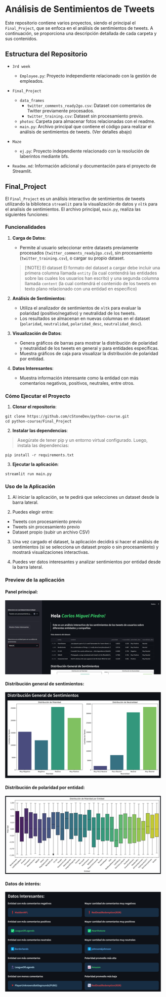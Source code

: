 # Análisis de Sentimientos de Tweets

Este repositorio contiene varios proyectos, siendo el principal el `Final_Project`, que se enfoca en el análisis de sentimientos de tweets. A continuación, se proporciona una descripción detallada de cada carpeta y sus contenidos.

## Estructura del Repositorio

- `3rd week`
  - `Employee.py`: Proyecto independiente relacionado con la gestión de empleados.

- `Final_Project`
  - `data_frames`
    - `twitter_comments_ready2go.csv`: Dataset con comentarios de Twitter previamente procesados.
    - `twitter_training.csv`: Dataset sin procesamiento previo.
  - `photos`: Carpeta para almacenar fotos relacionadas con el readme.
  - `main.py`: Archivo principal que contiene el código para realizar el análisis de sentimientos de tweets. (Ver detalles abajo)

- `Maze`
  - `ej.py`: Proyecto independiente relacionado con la resolución de laberintos mediante bfs.

- `Readme.md`: Información adicional y documentación para el proyecto de Streamlit.

## Final_Project

El `Final_Project` es un análisis interactivo de sentimientos de tweets utilizando la biblioteca `streamlit` para la visualización de datos y `nltk` para el analisis de sentimientos. El archivo principal, `main.py`, realiza las siguientes funciones:

### Funcionalidades

1. **Carga de Datos**:
   - Permite al usuario seleccionar entre datasets previamente procesados (`twitter_comments_ready2go.csv`), sin procesamiento (`twitter_training.csv`), o cargar su propio dataset.

   >[!NOTE] El dataset El formato del dataset a cargar debe incluir una primera columna llamada `entity` (la cual contendrá las entidades sobre las cuales los usuarios han escrito) y una segunda columna llamada `content` (la cual contendrá el contenido de los tweets en texto plano relacionado con una entidad en específico)

2. **Análisis de Sentimientos**:
   - Utiliza el analizador de sentimientos de `nltk` para evaluar la polaridad (positivo/negativo) y neutralidad de los tweets.
   - Los resultados se almacenan en nuevas columnas en el dataset (`polaridad`, `neutralidad`, `polaridad_desc`, `neutralidad_desc`).

3. **Visualización de Datos**:
   - Genera gráficos de barras para mostrar la distribución de polaridad y neutralidad de los tweets en general y para entidades específicas.
   - Muestra gráficos de caja para visualizar la distribución de polaridad por entidad.

4. **Datos Interesantes**:
   - Muestra información interesante como la entidad con más comentarios negativos, positivos, neutrales, entre otros.

### Cómo Ejecutar el Proyecto

1. **Clonar el repositorio**:

```
git clone https://github.com/cStoneDev/python-course.git
cd python-course/Final_Project
```

2. **Instalar las dependencias**:

> Asegúrate de tener pip y un entorno virtual configurado. Luego, instala las dependencias:

```
pip install -r requirements.txt
```

3. **Ejecutar la aplicación**:

```
streamlit run main.py
```

### Uso de la Aplicación

1. Al iniciar la aplicación, se te pedirá que selecciones un dataset desde la barra lateral.

2. Puedes elegir entre:
  - Tweets con procesamiento previo
  - Tweets sin procesamiento previo
  - Dataset propio (subir un archivo CSV)

3. Una vez cargado el dataset, la aplicación decidirá si hacer el análisis de sentimientos (si se selecciona un dataset propio o sin procesamiento) y mostrará visualizaciones interactivas.

4. Puedes ver datos interesantes y analizar sentimientos por entidad desde la barra lateral.

### Preview de la aplicación

#### **Panel principal**:
![Panel Principal](Final_Project/photos/main_panel.png)

#### **Distribución general de sentimientos**:
![Distribución general de sentimientos](Final_Project/photos/feature1.png)

#### **Distribución de polaridad por entidad**:
![Distribución de polaridad por entidad](Final_Project/photos/feature2.png)

#### **Datos de interés**:
![Datos de interés](Final_Project/photos/feature3.png)
